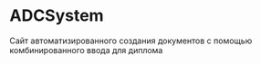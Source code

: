 # ADCSystem
Сайт автоматизированного создания документов с помощью комбинированного ввода для диплома
